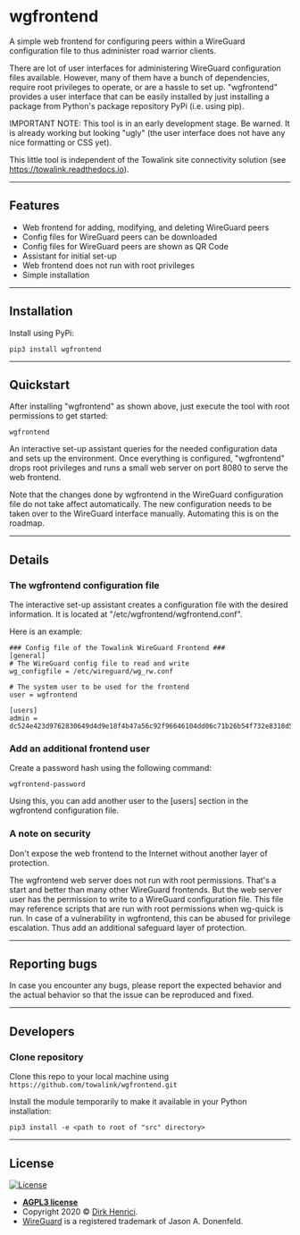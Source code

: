 # wgfrontend

A simple web frontend for configuring peers within a WireGuard configuration file to thus administer road warrior clients.

There are lot of user interfaces for administering WireGuard configuration files available. However, many of them have a bunch of dependencies, require root privileges to operate, or are a hassle to set up. "wgfrontend" provides a user interface that can be easily installed by just installing a package from Python's package repository PyPi (i.e. using pip).

IMPORTANT NOTE: This tool is in an early development stage. Be warned. It is already working but looking "ugly" (the user interface does not have any nice formatting or CSS yet).

This little tool is independent of the Towalink site connectivity solution (see https://towalink.readthedocs.io).

---

## Features

- Web frontend for adding, modifying, and deleting WireGuard peers
- Config files for WireGuard peers can be downloaded
- Config files for WireGuard peers are shown as QR Code
- Assistant for initial set-up
- Web frontend does not run with root privileges
- Simple installation

---

## Installation

Install using PyPi:

```shell
pip3 install wgfrontend
```

---

## Quickstart

After installing "wgfrontend" as shown above, just execute the tool with root permissions to get started:

```shell
wgfrontend
```

An interactive set-up assistant queries for the needed configuration data and sets up the environment.
Once everything is configured, "wgfrontend" drops root privileges and runs a small web server on port 8080 to serve the web frontend.

Note that the changes done by wgfrontend in the WireGuard configuration file do not take affect automatically. The new configuration needs to be taken over to the WireGuard interface manually. Automating this is on the roadmap.

---

## Details


### The wgfrontend configuration file

The interactive set-up assistant creates a configuration file with the desired information. It is located at "/etc/wgfrontend/wgfrontend.conf".

Here is an example:

```
### Config file of the Towalink WireGuard Frontend ###
[general]
# The WireGuard config file to read and write
wg_configfile = /etc/wireguard/wg_rw.conf

# The system user to be used for the frontend
user = wgfrontend

[users]
admin = dc524e423d9762830649d4d9e18f4b47a56c92f96646104dd06c71b26b54f732e8318d5b60a6b2b01b4f269407771496e879c9bf65ca9ef4f55a243ff358fc8dfea0bd9d30d766320857093eb95022822f71b098215f26f6d2644033d956bfdd
```

### Add an additional frontend user

Create a password hash using the following command:

```shell
wgfrontend-password
```

Using this, you can add another user to the [users] section in the wgfrontend configuration file.

### A note on security

Don't expose the web frontend to the Internet without another layer of protection.

The wgfrontend web server does not run with root permissions. That's a start and better than many other WireGuard frontends. But the web server user has the permission to write to a WireGuard configuration file. This file may reference scripts that are run with root permissions when wg-quick is run. In case of a vulnerability in wgfrontend, this can be abused for privilege escalation. Thus add an additional safeguard layer of protection.

---

## Reporting bugs

In case you encounter any bugs, please report the expected behavior and the actual behavior so that the issue can be reproduced and fixed.

---
## Developers

### Clone repository

Clone this repo to your local machine using `https://github.com/towalink/wgfrontend.git`

Install the module temporarily to make it available in your Python installation:
```shell
pip3 install -e <path to root of "src" directory>
```

---

## License

[![License](http://img.shields.io/:license-agpl3-blue.svg?style=flat-square)](https://opensource.org/licenses/AGPL-3.0)

- **[AGPL3 license](https://opensource.org/licenses/AGPL-3.0)**
- Copyright 2020 © <a href="https://github.com/towalink/wgfrontend" target="_blank">Dirk Henrici</a>.
- [WireGuard](https://www.wireguard.com/) is a registered trademark of Jason A. Donenfeld.
